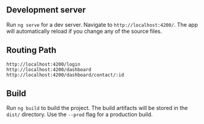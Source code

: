 ## Development server

Run `ng serve` for a dev server. Navigate to `http://localhost:4200/`. The app will automatically reload if you change any of the source files.

## Routing Path

 `http://localhost:4200/login` <br /> 
 `http://localhost:4200/dashboard`<br /> 
 `http://localhost:4200/dashboard/contact/:id`<br /> 


## Build

Run `ng build` to build the project. The build artifacts will be stored in the `dist/` directory. Use the `--prod` flag for a production build.
 